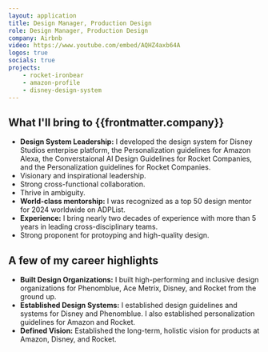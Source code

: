 ```yaml
---
layout: application
title: Design Manager, Production Design
role: Design Manager, Production Design
company: Airbnb
video: https://www.youtube.com/embed/AQHZ4axb64A
logos: true
socials: true
projects:
    - rocket-ironbear
    - amazon-profile
    - disney-design-system
---
```


<script setup>
    import { useData } from 'vitepress'
    const { frontmatter } = useData()
</script>

## What I'll bring to {{frontmatter.company}}
- **Design System Leadership:** I developed the design system for Disney Studios enterpise platform, the Personalization guidelines for Amazon Alexa, the Converstaional AI Design Guidelines for Rocket Companies, and the Personalization guidelines for Rocket Companies.
- Visionary and inspirational leadership.
- Strong cross-functional collaboration.
- Thrive in ambiguity.
- **World-class mentorship:** I was recognized as a top 50 design mentor for 2024 worldwide on ADPList.
- **Experience:** I bring nearly two decades of experience with more than 5 years in leading cross-disciplinary teams.
- Strong proponent for protoyping and high-quality design.

## A few of my career highlights
- **Built Design Organizations:** I built high-performing and inclusive design organizations for Phenomblue, Ace Metrix, Disney, and Rocket from the ground up.
- **Established Design Systems:** I established design guidelines and systems for Disney and Phenomblue. I also established personalization guidelines for Amazon and Rocket.
- **Defined Vision:** Established the long-term, holistic vision for products at Amazon, Disney, and Rocket.
